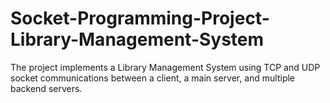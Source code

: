 # Socket-Programming-Project-Library-Management-System
The project implements a Library Management System using TCP and UDP socket communications between a client, a main server, and multiple backend servers.
